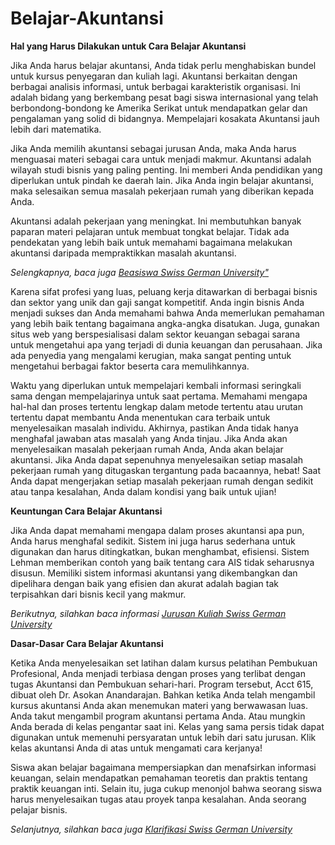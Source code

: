 # Belajar-Akuntansi

<b>Hal yang Harus Dilakukan untuk Cara Belajar Akuntansi</b>

Jika Anda harus belajar akuntansi, Anda tidak perlu menghabiskan bundel untuk kursus penyegaran dan kuliah lagi. Akuntansi berkaitan dengan berbagai analisis informasi, untuk berbagai karakteristik organisasi. Ini adalah bidang yang berkembang pesat bagi siswa internasional yang telah berbondong-bondong ke Amerika Serikat untuk mendapatkan gelar dan pengalaman yang solid di bidangnya. Mempelajari kosakata Akuntansi jauh lebih dari matematika.

Jika Anda memilih akuntansi sebagai jurusan Anda, maka Anda harus menguasai materi sebagai cara untuk menjadi makmur. Akuntansi adalah wilayah studi bisnis yang paling penting. Ini memberi Anda pendidikan yang diperlukan untuk pindah ke daerah lain. Jika Anda ingin belajar akuntansi, maka selesaikan semua masalah pekerjaan rumah yang diberikan kepada Anda.

Akuntansi adalah pekerjaan yang meningkat. Ini membutuhkan banyak paparan materi pelajaran untuk membuat tongkat belajar. Tidak ada pendekatan yang lebih baik untuk memahami bagaimana melakukan akuntansi daripada mempraktikkan masalah akuntansi.

<i>Selengkapnya, baca juga <a href="https://news.detik.com/adv-nhl-detikcom/d-4109980/ada-program-beasiswa-kuliah-s1-dari-swiss-german-university">Beasiswa Swiss German University"</a></i>

Karena sifat profesi yang luas, peluang kerja ditawarkan di berbagai bisnis dan sektor yang unik dan gaji sangat kompetitif. Anda ingin bisnis Anda menjadi sukses dan Anda memahami bahwa Anda memerlukan pemahaman yang lebih baik tentang bagaimana angka-angka disatukan. Juga, gunakan situs web yang berspesialisasi dalam sektor keuangan sebagai sarana untuk mengetahui apa yang terjadi di dunia keuangan dan perusahaan. Jika ada penyedia yang mengalami kerugian, maka sangat penting untuk mengetahui berbagai faktor beserta cara memulihkannya.

Waktu yang diperlukan untuk mempelajari kembali informasi seringkali sama dengan mempelajarinya untuk saat pertama. Memahami mengapa hal-hal dan proses tertentu lengkap dalam metode tertentu atau urutan tertentu dapat membantu Anda menentukan cara terbaik untuk menyelesaikan masalah individu. Akhirnya, pastikan Anda tidak hanya menghafal jawaban atas masalah yang Anda tinjau. Jika Anda akan menyelesaikan masalah pekerjaan rumah Anda, Anda akan belajar akuntansi. Jika Anda dapat sepenuhnya menyelesaikan setiap masalah pekerjaan rumah yang ditugaskan tergantung pada bacaannya, hebat! Saat Anda dapat mengerjakan setiap masalah pekerjaan rumah dengan sedikit atau tanpa kesalahan, Anda dalam kondisi yang baik untuk ujian!

<b>Keuntungan Cara Belajar Akuntansi</b>

Jika Anda dapat memahami mengapa dalam proses akuntansi apa pun, Anda harus menghafal sedikit. Sistem ini juga harus sederhana untuk digunakan dan harus ditingkatkan, bukan menghambat, efisiensi. Sistem Lehman memberikan contoh yang baik tentang cara AIS tidak seharusnya disusun. Memiliki sistem informasi akuntansi yang dikembangkan dan dipelihara dengan baik yang efisien dan akurat adalah bagian tak terpisahkan dari bisnis kecil yang makmur.

<i>Berikutnya, silahkan baca informasi <a href="http://jualbeli.emyspot.com/blog/swiss-german-university/informasi-jurusan-kuliah-merketing-yang-harus-kamu-tahu.html">Jurusan Kuliah Swiss German University</a></i>

<b>Dasar-Dasar Cara Belajar Akuntansi</b>

Ketika Anda menyelesaikan set latihan dalam kursus pelatihan Pembukuan Profesional, Anda menjadi terbiasa dengan proses yang terlibat dengan tugas Akuntansi dan Pembukuan sehari-hari. Program tersebut, Acct 615, dibuat oleh Dr. Asokan Anandarajan. Bahkan ketika Anda telah mengambil kursus akuntansi Anda akan menemukan materi yang berwawasan luas. Anda takut mengambil program akuntansi pertama Anda. Atau mungkin Anda berada di kelas pengantar saat ini. Kelas yang sama persis tidak dapat digunakan untuk memenuhi persyaratan untuk lebih dari satu jurusan. Klik kelas akuntansi Anda di atas untuk mengamati cara kerjanya!

Siswa akan belajar bagaimana mempersiapkan dan menafsirkan informasi keuangan, selain mendapatkan pemahaman teoretis dan praktis tentang praktik keuangan inti. Selain itu, juga cukup menonjol bahwa seorang siswa harus menyelesaikan tugas atau proyek tanpa kesalahan. Anda seorang pelajar bisnis.

<i>Selanjutnya, silahkan baca juga <a href="https://www.kompasiana.com/steveleezacky/5bebacc3c112fe2ba57d29d9/swiss-german-university-beri-klarifikasi-mengenai-isu-di-segel-ini-fakta-sebenarnya">Klarifikasi Swiss German University</a></i>
